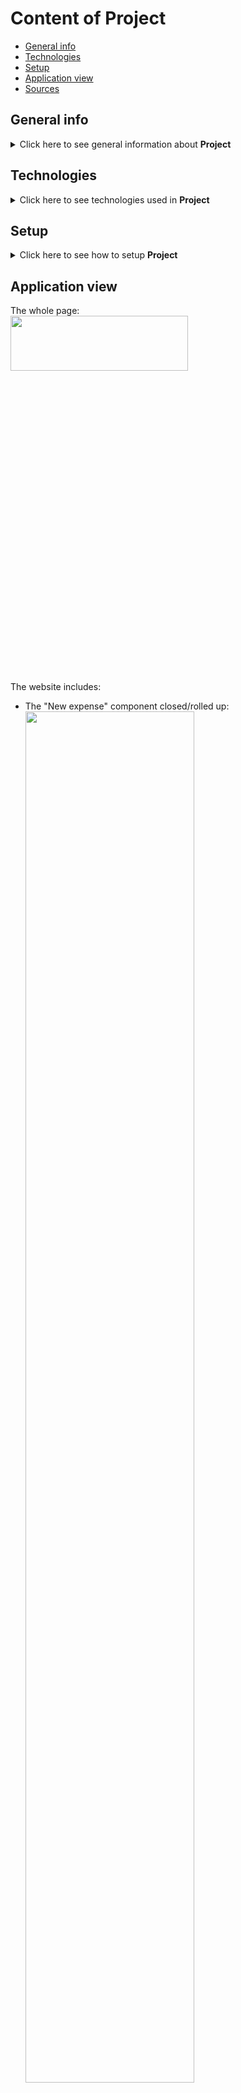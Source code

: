 # Content of Project
* [General info](#general-info)
* [Technologies](#technologies)
* [Setup](#setup)
* [Application view](#application-view)
* [Sources](#sources)


## General info
<details>
  <summary>
    Click here to see general information about <b>Project</b>
  </summary>
      This is my first React Project. Main idea was to create app to write down and control user expenses. I focus od the basic of React framework and started to work with GitHub.
</details>

## Technologies
<details>
  <summary>
    Click here to see technologies used in <b>Project</b>
  </summary>
 <ul>
   <li>JS</li>
   <li>CSS</li>
   <li>HTML</li>
   <li>React</li>
   <li>GitHub</li>
 </ul>
</details>

## Setup
<details>
  <summary>
    Click here to see how to setup <b>Project</b>
  </summary>
      To setup and run app:
  <ol>
    <li>Download <b>Project</b> repository</li>
    <li>Open in IDE You use</li>
    <li>Install npm packages. To do this just type in console  `npm install`</li>
    <li>Run localhost development server. To do this type in console 'npm start' or 'npm run dev'</li>
    <li>App should open automatically in your website browser. If not, just type in browser "localhost:xxxx", where "xxxx" is number, which IDE console show you after step 4</li>
    <li>Enjoy the app :)</li>
  </ol>
</details>

## Application view
The whole page:</br>
<img width="75%" height="15%" src=https://github.com/user-attachments/assets/a6316a7c-15e3-41f5-9373-43fb85d8cb4c></br>
The website includes:
<ul>
  <li>The "New expense" component closed/rolled up:
<img width="75%" src="https://github.com/user-attachments/assets/57665258-cbb6-40da-a66f-ed8224a377a9"></li>
  <li>The "New expense" component open/outspread:
<img width="75%" src="https://github.com/user-attachments/assets/1246cd60-35b5-43ab-93af-73d0acb6cdf2"></li>
  <li>The expenses chart with diagram, year filter and list of expenses for choosen year:
<img width="75%" src="https://github.com/user-attachments/assets/81d09413-1d0f-4866-b823-a0d7baf17def"></li>
</ul>
Short demo of running app:</br>
<img width="75%" src="https://github.com/user-attachments/assets/a7ae2150-301a-49b6-92f0-03edac224ff9">

## Sources
This project is based on a project from the <b>React - The Complete Guide 2024 (incl. Next.js, Redux)</b> course from Udemy.com


